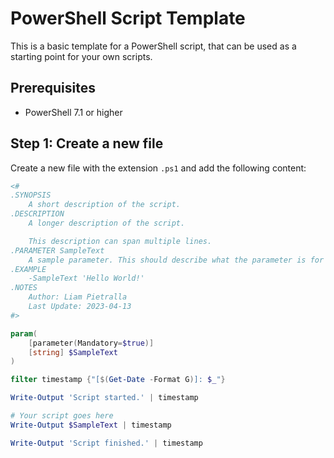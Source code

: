 # PowerShell Script Template

This is a basic template for a PowerShell script, that can be used as a starting point for your own scripts.

## Prerequisites

* PowerShell 7.1 or higher

## Step 1: Create a new file

Create a new file with the extension `.ps1` and add the following content:

```powershell
<#
.SYNOPSIS
    A short description of the script.
.DESCRIPTION
    A longer description of the script.

    This description can span multiple lines.
.PARAMETER SampleText
    A sample parameter. This should describe what the parameter is for and any restrictions on it.
.EXAMPLE
    -SampleText 'Hello World!'
.NOTES
    Author: Liam Pietralla
    Last Update: 2023-04-13
#>

param(
    [parameter(Mandatory=$true)]
    [string] $SampleText
)

filter timestamp {"[$(Get-Date -Format G)]: $_"}

Write-Output 'Script started.' | timestamp

# Your script goes here
Write-Output $SampleText | timestamp

Write-Output 'Script finished.' | timestamp
```